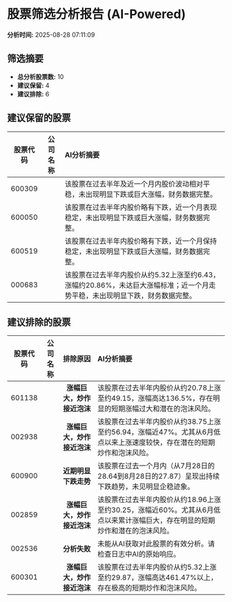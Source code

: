 # 股票筛选分析报告 (AI-Powered)

**分析时间:** 2025-08-28 07:11:09

## 筛选摘要

- **总分析股票数:** 10
- **建议保留:** 4
- **建议排除:** 6

## 建议保留的股票

| 股票代码 | 公司名称 | AI分析摘要 |
|:---:|:---:|:---|
| 600309 |  | 该股票在过去半年及近一个月内股价波动相对平稳，未出现明显下跌或巨大涨幅，财务数据完整。 |
| 600050 |  | 该股票在过去半年内股价略有下跌，近一个月表现稳定，未出现明显下跌或巨大涨幅，财务数据完整。 |
| 600519 |  | 该股票在过去半年内股价略有下跌，近一个月保持稳定，未出现明显下跌或巨大涨幅，财务数据完整。 |
| 000683 |  | 该股票在过去半年内股价从约5.32上涨至约6.43，涨幅约20.86%，未达巨大涨幅标准；近一个月走势平稳，未出现明显下跌，财务数据完整。 |

## 建议排除的股票

| 股票代码 | 公司名称 | 排除原因 | AI分析摘要 |
|:---:|:---:|:---:|:---|
| 601138 |  | **涨幅巨大，炒作接近泡沫** | 该股票在过去半年内股价从约20.78上涨至约49.15，涨幅高达136.5%，存在明显的短期涨幅过大和潜在的泡沫风险。 |
| 002938 |  | **涨幅巨大，炒作接近泡沫** | 该股票在过去半年内股价从约38.75上涨至约56.94，涨幅近47%。尤其从6月低点以来上涨速度较快，存在潜在的短期炒作和泡沫风险。 |
| 600900 |  | **近期明显下跌走势** | 该股票在过去一个月内（从7月28日的28.64到8月28日的27.87）呈现出持续下跌趋势，未见明显企稳迹象。 |
| 002859 |  | **涨幅巨大，炒作接近泡沫** | 该股票在过去半年内股价从约18.96上涨至约30.25，涨幅近60%。尤其从6月低点以来累计涨幅巨大，存在明显的短期炒作和潜在的泡沫风险。 |
| 002536 |  | **分析失败** | 未能从AI获取对此股票的有效分析。请检查日志中AI的原始响应。 |
| 600301 |  | **涨幅巨大，炒作接近泡沫** | 该股票在过去半年内股价从约5.32上涨至约29.87，涨幅高达461.47%以上，存在极高的短期炒作和泡沫风险。 |
